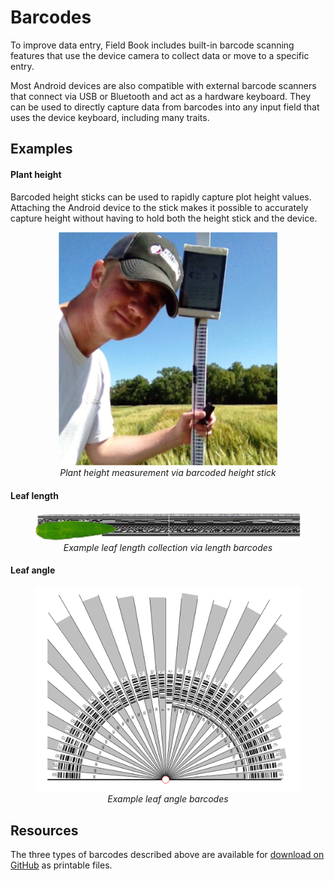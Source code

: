 Barcodes
========

To improve data entry, Field Book includes built-in barcode scanning
features that use the device camera to collect data or move to a
specific entry.

Most Android devices are also compatible with external barcode scanners
that connect via USB or Bluetooth and act as a hardware keyboard. They
can be used to directly capture data from barcodes into any input field
that uses the device keyboard, including many traits.

Examples
--------

#### Plant height

Barcoded height sticks can be used to rapidly capture plot height
values. Attaching the Android device to the stick makes it possible to
accurately capture height without having to hold both the height stick
and the device.

<figure align="center" class="image">
  <img src="_static/images/barcodes/barcodes_plant_height.png" width="350px"> 
  <figcaption><i>Plant height measurement via barcoded height
stick</i></figcaption> 
</figure>

#### Leaf length

<figure align="center" class="image">
  <img src="_static/images/barcodes/barcodes_leaf_length.png" width="900px"> 
  <figcaption><i>Example leaf length collection via length
barcodes</i></figcaption> 
</figure>

#### Leaf angle

<figure align="center" class="image">
  <img src="_static/images/barcodes/barcodes_leaf_angle.png" width="600px"> 
  <figcaption><i>Example leaf angle
barcodes</i></figcaption> 
</figure>

Resources
---------

The three types of barcodes described above are available for [download
on GitHub](https://github.com/FieldPheno/resources/tree/main/barcodes)
as printable files.
